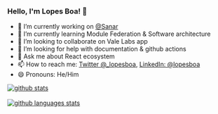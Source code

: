 ### Hello, I'm Lopes Boa! 👋


- 🔭 I’m currently working on [@Sanar](https://www.sanar.com.br/)
- 🌱 I’m currently learning Module Federation & Software architecture
- 👯 I’m looking to collaborate on Vale Labs app
- 🤔 I’m looking for help with documentation & github actions
- 💬 Ask me about React ecosystem
- 📫 How to reach me: [Twitter @_lopesboa](https://twitter.com/_lopesboa), [LinkedIn: @lopesboa](https://linkedin.com/in/lopesboa)
- 😄 Pronouns: He/Him
<!-- - ⚡ Fun fact: ... -->

[![github stats](https://github-readme-stats.vercel.app/api?username=lopesboa&show_icons=true&theme=dracula)](https://github.com/lopesboa/lopesboa)<br /><br />
[![github languages stats](https://github-readme-stats.vercel.app/api/top-langs/?username=lopesboa&layout=compact&count_private=true&theme=dracula)](https://github.com/lopesboa/lopesboa)

